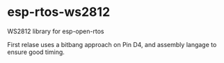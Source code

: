 # esp-rtos-ws2812
WS2812 library for esp-open-rtos

First relase uses a bitbang approach on Pin D4, and assembly langage to ensure good timing.  

